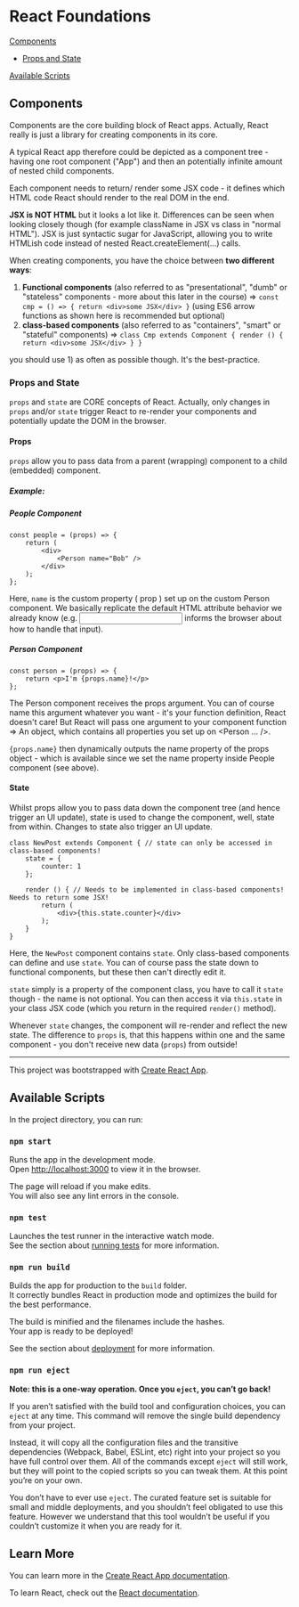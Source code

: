 # React Foundations

[Components](#components)
- [Props and State](#props-and-state)   

[Available Scripts](#available-scripts)

## Components

Components are the core building block of React apps. Actually, React really is just a library for creating components in its core.

A typical React app therefore could be depicted as a component tree - having one root component ("App") and then an potentially infinite amount of nested child components.

Each component needs to return/ render some JSX code - it defines which HTML code React should render to the real DOM in the end.

**JSX is NOT HTML** but it looks a lot like it. Differences can be seen when looking closely though (for example className in JSX vs class in "normal HTML"). JSX is just syntactic sugar for JavaScript, allowing you to write HTMLish code instead of nested React.createElement(...) calls.

When creating components, you have the choice between **two different ways**:

1. **Functional components** (also referred to as "presentational", "dumb" or "stateless" components - more about this later in the course) => `const cmp = () => { return <div>some JSX</div> }` (using ES6 arrow functions as shown here is recommended but optional)
2. **class-based components** (also referred to as "containers", "smart" or "stateful" components) => `class Cmp extends Component { render () { return <div>some JSX</div> } }`

you should use 1) as often as possible though. It's the best-practice.
   
### Props and State

`props` and `state` are CORE concepts of React. Actually, only changes in `props` and/or `state` trigger React to re-render your components and potentially update the DOM in the browser.

#### Props

`props` allow you to pass data from a parent (wrapping) component to a child (embedded) component.

##### Example:

##### People Component
```
const people = (props) => {
    return (
        <div>
            <Person name="Bob" />
        </div>
    );
};
```
Here, `name` is the custom property ( prop ) set up on the custom Person component. We basically replicate the default HTML attribute behavior we already know (e.g. <input type="text"> informs the browser about how to handle that input).

##### Person Component

```
const person = (props) => {
    return <p>I'm {props.name}!</p>
};
```

The Person component receives the props argument. You can of course name this argument whatever you want - it's your function definition, React doesn't care! But React will pass one argument to your component function => An object, which contains all properties you set up on <Person ... />.

`{props.name}` then dynamically outputs the name property of the props object - which is available since we set the name property inside People component (see above).

#### State
Whilst props allow you to pass data down the component tree (and hence trigger an UI update), state is used to change the component, well, state from within. Changes to state also trigger an UI update.

````
class NewPost extends Component { // state can only be accessed in class-based components!
    state = {
        counter: 1
    };  
 
    render () { // Needs to be implemented in class-based components! Needs to return some JSX!
        return (
            <div>{this.state.counter}</div>
        );
    }
}
````

Here, the `NewPost` component contains `state`. Only class-based components can define and use `state`. You can of course pass the state down to functional components, but these then can't directly edit it.

`state` simply is a property of the component class, you have to call it `state` though - the name is not optional. You can then access it via `this.state` in your class JSX code (which you return in the required `render()` method).

Whenever `state` changes, the component will re-render and reflect the new state. The difference to `props` is, that this happens within one and the same component - you don't receive new data (`props`) from outside!

___

This project was bootstrapped with [Create React App](https://github.com/facebook/create-react-app).

## Available Scripts

In the project directory, you can run:

### `npm start`

Runs the app in the development mode.<br>
Open [http://localhost:3000](http://localhost:3000) to view it in the browser.

The page will reload if you make edits.<br>
You will also see any lint errors in the console.

### `npm test`

Launches the test runner in the interactive watch mode.<br>
See the section about [running tests](https://facebook.github.io/create-react-app/docs/running-tests) for more information.

### `npm run build`

Builds the app for production to the `build` folder.<br>
It correctly bundles React in production mode and optimizes the build for the best performance.

The build is minified and the filenames include the hashes.<br>
Your app is ready to be deployed!

See the section about [deployment](https://facebook.github.io/create-react-app/docs/deployment) for more information.

### `npm run eject`

**Note: this is a one-way operation. Once you `eject`, you can’t go back!**

If you aren’t satisfied with the build tool and configuration choices, you can `eject` at any time. This command will remove the single build dependency from your project.

Instead, it will copy all the configuration files and the transitive dependencies (Webpack, Babel, ESLint, etc) right into your project so you have full control over them. All of the commands except `eject` will still work, but they will point to the copied scripts so you can tweak them. At this point you’re on your own.

You don’t have to ever use `eject`. The curated feature set is suitable for small and middle deployments, and you shouldn’t feel obligated to use this feature. However we understand that this tool wouldn’t be useful if you couldn’t customize it when you are ready for it.

## Learn More

You can learn more in the [Create React App documentation](https://facebook.github.io/create-react-app/docs/getting-started).

To learn React, check out the [React documentation](https://reactjs.org/).
